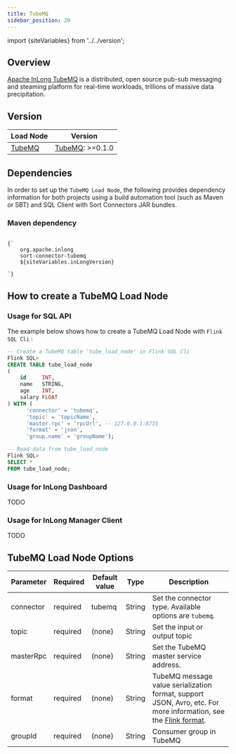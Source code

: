 ```yaml
---
title: TubeMQ
sidebar_position: 20
---
```



import {siteVariables} from '../../version';

## Overview

[Apache InLong TubeMQ](https://inlong.apache.org/docs/modules/tubemq/overview) is a distributed,
open source pub-sub messaging and steaming platform for real-time workloads, trillions of massive
data precipitation.

## Version

| Load Node           | Version                                                                             |
|---------------------|-------------------------------------------------------------------------------------|
| [TubeMQ](./tube.md) | [TubeMQ](https://inlong.apache.org/docs/next/modules/tubemq/overview): >=0.1.0<br/> |

## Dependencies

In order to set up the `TubeMQ Load Node`, the following provides dependency information for both
projects using a
build automation tool (such as Maven or SBT) and SQL Client with Sort Connectors JAR bundles.

### Maven dependency

<pre><code parentName="pre">
{`<dependency>
    <groupId>org.apache.inlong</groupId>
    <artifactId>sort-connector-tubemq</artifactId>
    <version>${siteVariables.inLongVersion}</version>
</dependency>
`}
</code></pre>

## How to create a TubeMQ Load Node

### Usage for SQL API

The example below shows how to create a TubeMQ Load Node with `Flink SQL Cli` :

```sql
-- Create a TubeMQ table 'tube_load_node' in Flink SQL Cli
Flink SQL>
CREATE TABLE tube_load_node
(
    id     INT,
    name   STRING,
    age    INT,
    salary FLOAT
) WITH (
      'connector' = 'tubemq',
      'topic' = 'topicName',
      'master.rpc' = 'rpcUrl', -- 127.0.0.1:8715
      'format' = 'json',
      'group.name' = 'groupName');

-- Read data from tube_load_node
Flink SQL>
SELECT *
FROM tube_load_node;
```

### Usage for InLong Dashboard

TODO

### Usage for InLong Manager Client

TODO

## TubeMQ Load Node Options

| Parameter | Required | Default value | Type   | Description                                                                                                                                                                                                           |
|-----------|----------|---------------|--------|-----------------------------------------------------------------------------------------------------------------------------------------------------------------------------------------------------------------------|
| connector | required | tubemq        | String | Set the connector type. Available options are `tubemq`.                                                                                                                                                               |
| topic     | required | (none)        | String | Set the input or output topic                                                                                                                                                                                         |
| masterRpc | required | (none)        | String | Set the TubeMQ master service address.                                                                                                                                                                                |
| format    | required | (none)        | String | TubeMQ message value serialization format, support JSON, Avro, etc. For more information, see the [Flink format](https://nightlies.apache.org/flink/flink-docs-release-1.15/docs/connectors/table/formats/overview/). |
| groupId   | required | (none)        | String | Consumer group in TubeMQ                                                                                                                                                                                              |
